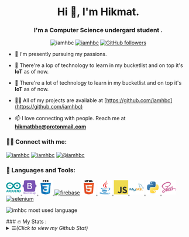 
<h1 align="center">Hi 👋, I'm Hikmat.</h1>
<h3 align="center">I'm a Computer Science undergard student .</h3>
<p align="center">
    <img src="https://komarev.com/ghpvc/?username=iamhbc" alt="iamhbc" />
    <a href="https://github.com/iamhbc?tab=repositories" target="_blank"> <img
            src="https://badges.pufler.dev/repos/iamhbc" alt="iamhbc" /></a>
    <a href="https://github.com/iamhbc?tab=followers"><img alt="GitHub followers"
            src="https://img.shields.io/github/followers/iamhbc?color=4C1&logo=github"></a>
</p>

- 🌱 I'm presently pursuing my passions.

- 💫 There're a lop of technology to learn in my bucketlist and on top it's **IoT** as of now.
- 💫 There're a lot of technology to learn in my bucketlist and on top it's **IoT** as of now.

- 👨‍💻 All of my projects are available at [https://github.com/iamhbc](https://github.com/iamhbc)

- 📫 I love connecting with people. Reach me at **hikmatbbc@protonmail.com**
<h3 align="left">👩‍💻 Connect with me:</h3>
<p align="left">
    <a href="https://twitter.com/iamhbc" target="blank"><img align="center"
            src="https://raw.githubusercontent.com/rahuldkjain/github-profile-readme-generator/master/src/images/icons/Social/twitter.svg"
            alt="iamhbc" height="30" width="40" /></a>
    <a href="https://www.linkedin.com/in/hikmat-budha-chhetri-1588271a0/" target="blank"><img align="center"
            src="https://raw.githubusercontent.com/rahuldkjain/github-profile-readme-generator/master/src/images/icons/Social/linked-in-alt.svg"
            alt="iamhbc" height="30" width="40" /></a>
    <a href="https://medium.com/@iamhbc" target="blank"><img align="center"
            src="https://raw.githubusercontent.com/rahuldkjain/github-profile-readme-generator/master/src/images/icons/Social/medium.svg"
            alt="@iamhbc" height="30" width="40" /></a>
</p>
<h3 align="left">💜 Languages and Tools:</h3>
<p align="left">
    <a href="https://www.arduino.cc/" target="_blank" rel="noreferrer">
        <img src="https://raw.githubusercontent.com/devicons/devicon/master/icons/arduino/arduino-original-wordmark.svg"
            alt="android" width="40" height="40" /> </a>
    <a href="https://getbootstrap.com" target="_blank" rel="noreferrer">
        <img src="https://raw.githubusercontent.com/devicons/devicon/master/icons/bootstrap/bootstrap-plain-wordmark.svg"
            alt="bootstrap" width="40" height="40" /> </a>
    <a href="https://www.w3schools.com/css/" target="_blank" rel="noreferrer">
        <img src="https://raw.githubusercontent.com/devicons/devicon/master/icons/css3/css3-original-wordmark.svg"
            alt="css3" width="40" height="40" /> </a>
    <a href="https://firebase.google.com/" target="_blank" rel="noreferrer">
        <img src="https://www.vectorlogo.zone/logos/firebase/firebase-icon.svg" alt="firebase" width="40"
            height="40" /></a>
    <a href="https://www.w3.org/html/" target="_blank" rel="noreferrer"> <img
            src="https://raw.githubusercontent.com/devicons/devicon/master/icons/html5/html5-original-wordmark.svg"
            alt="html5" width="40" height="40" /> </a>
    <a href="https://www.java.com" target="_blank" rel="noreferrer">
        <img src="https://raw.githubusercontent.com/devicons/devicon/master/icons/java/java-original.svg" alt="java"
            width="40" height="40" /> </a>
    <a href="https://developer.mozilla.org/en-US/docs/Web/JavaScript" target="_blank" rel="noreferrer"> <img
            src="https://raw.githubusercontent.com/devicons/devicon/master/icons/javascript/javascript-original.svg"
            alt="javascript" width="40" height="40" /> </a>
    <a href="https://www.mysql.com/" target="_blank" rel="noreferrer"> <img
            src="https://raw.githubusercontent.com/devicons/devicon/master/icons/mysql/mysql-original-wordmark.svg"
            alt="mysql" width="40" height="40" /> </a>
    <a href="https://www.python.org" target="_blank" rel="noreferrer"> <img
            src="https://raw.githubusercontent.com/devicons/devicon/master/icons/python/python-original.svg"
            alt="python" width="40" height="40" /> </a>
    <a href="https://sass-lang.com" target="_blank" rel="noreferrer"> <img
            src="https://raw.githubusercontent.com/devicons/devicon/master/icons/sass/sass-original.svg" alt="sass"
            width="40" height="40" /> </a>
    <a href="https://www.selenium.dev" target="_blank" rel="noreferrer"> <img
            src="https://raw.githubusercontent.com/detain/svg-logos/780f25886640cef088af994181646db2f6b1a3f8/svg/selenium-logo.svg"
            alt="selenium" width="40" height="40" /> </a>
</p>
<!-- [![GitHub Streak](https://github-readme-streak-stats.herokuapp.com?user=iamhbc&theme=radical&date_format=M%20j%5B%2C%20Y%5D)](https://git.io/streak-stats) -->
<p><img align="centre" src="https://github-readme-stats.vercel.app/api/top-langs?username=iamhbc&show_icons=true&locale=en&layout=compact" alt="imhbc most used language"/></p>
 ### 🔥&nbsp;My Stats :
<details>
<summary><samp>&#9776;</samp><i>(Click to view my Github Stat)</i> </summary>
<p align="center">
    <img src="https://github-readme-streak-stats.herokuapp.com?user=iamhbc&theme=radical&date_format=M%20j%5B%2C%20Y%5D" alt="Sameekshaa Github Stat"/>
### 🔥&nbsp;My Stats :
<details>
<summary><samp>&#9776;</samp><i>(Click to view my Github Stat)</i> </summary>
<p align="center">
    <img src="https://github-readme-streak-stats.herokuapp.com?user=iamhbc&theme=radical&date_format=M%20j%5B%2C%20Y%5D" alt="iamhc Github Stat"/>
</p>
<br>
</details>
